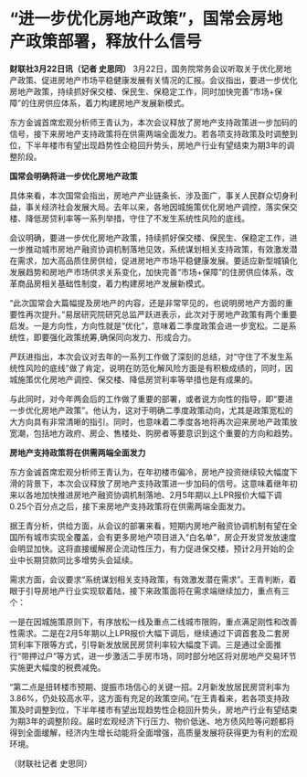 # “进一步优化房地产政策”，国常会房地产政策部署，释放什么信号

**财联社3月22日讯（记者 史思同）**
3月22日，国务院常务会议听取关于优化房地产政策、促进房地产市场平稳健康发展有关情况的汇报。会议指出，要进一步优化房地产政策，持续抓好保交楼、保民生、保稳定工作，同时加快完善“市场+保障”的住房供应体系，着力构建房地产发展新模式。

东方金诚首席宏观分析师王青认为，本次会议释放了房地产支持政策进一步加码的信号，接下来房地产支持政策将在供需两端全面发力。若各项支持政策及时调整到位，下半年楼市有望出现趋势性企稳回升势头，房地产行业有望结束为期3年的调整阶段。

**国常会明确将进一步优化房地产政策**

具体来看，本次国常会指出，房地产产业链条长、涉及面广，事关人民群众切身利益，事关经济社会发展大局。去年以来，各地因城施策优化房地产调控，落实保交楼、降低房贷利率等一系列举措，守住了不发生系统性风险的底线。

会议明确，要进一步优化房地产政策，持续抓好保交楼、保民生、保稳定工作，进一步推动城市房地产融资协调机制落地见效，系统谋划相关支持政策，有效激发潜在需求，加大高品质住房供给，促进房地产市场平稳健康发展。要适应新型城镇化发展趋势和房地产市场供求关系变化，加快完善“市场+保障”的住房供应体系，改革商品房相关基础性制度，着力构建房地产发展新模式。

“此次国常会大篇幅提及房地产的内容，还是非常罕见的，也说明房地产方面的重要性再次提升。”易居研究院研究总监严跃进表示，此次对于房地产政策有两个重要启发。一是方向性，方向性就是“优化”，意味着二季度政策会进一步宽松。二是系统性，即要强化政策统筹,确保同向发力、形成合力。

严跃进指出，本次会议对去年的一系列工作做了深刻的总结，对“守住了不发生系统性风险的底线”做了肯定，说明在防范化解风险方面是有积极成绩的，同时，因城施策优化房地产调控、保交楼、降低房贷利率等举措也是有成果的。

与此同时，对今年两会后的工作做了重要的部署，或者说方向性的指导，即“要进一步优化房地产政策”。他认为，这对于明确二季度政策动向，尤其是政策宽松的大方向具有非常清晰的指引。同时，也意味着二季度各地将再次迎来房地产政策放宽潮，包括地方政府、房企、售楼处、购房者等要意识到这个重要的方向和趋势。

**房地产支持政策将在供需两端全面发力**

东方金诚首席宏观分析师王青认为，在年初楼市偏冷，房地产投资继续较大幅度下滑的背景下，本次会议释放了房地产支持政策进一步加码的信号。这意味着继年初来以各地加快推进房地产融资协调机制落地、2月5年期以上LPR报价大幅下调0.25个百分点之后，接下来房地产支持政策将在供需两端全面发力。

据王青分析，供给方面，从会议的部署来看，短期内房地产融资协调机制有望在全国所有城市实现全覆盖，会有更多房地产项目进入“白名单”，房企开发贷发放速度会明显加快。这将直接缓解房企流动性压力，有力促进保交楼，预计2月开始的企业中长期贷款同比多增势头会延续。

需求方面，会议要求“系统谋划相关支持政策，有效激发潜在需求”。王青判断，着眼于引导房地产行业实现软着陆，接下来政策面将在需求端继续加力，重点有三个：

一是在因城施策原则下，有序放松一线及重点二线城市限购，重点满足刚性和改善性需求。二是在2月5年期以上LPR报价大幅下调后，继续通过下调首套及二套房贷利率下限等方式，引导新发放居民房贷利率较大幅度下调。三是通过全面推行“带押过户”等方式，进一步激活二手房市场，同时部分地区将对房地产交易环节实施更大幅度的税费减免。

“第二点是扭转楼市预期、提振市场信心的关键一招。2月新发放居民房贷利率为3.86%，仍处较高水平，这方面有充足的政策空间。”在王青看来，若各项支持政策及时调整到位，下半年楼市有望出现趋势性企稳回升势头，房地产行业有望结束为期3年的调整阶段。届时宏观经济下行压力、物价低迷、地方债风险等问题都将得到全面缓解，经济内生增长动能将全面增强，高质量发展将获得更为有利的宏观环境。

（财联社记者 史思同）

